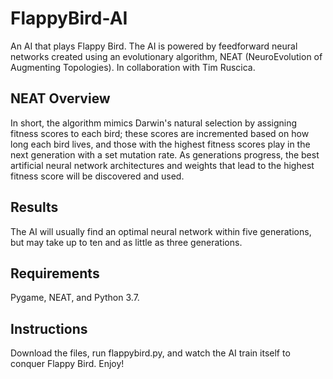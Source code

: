 # FlappyBird-AI

An AI that plays Flappy Bird. The AI is powered by feedforward neural networks created using an evolutionary algorithm, NEAT (NeuroEvolution of Augmenting Topologies). In collaboration with Tim Ruscica.

## NEAT Overview
In short, the algorithm mimics Darwin's natural selection by assigning fitness scores to each bird; these scores are incremented based on how long each bird lives, and those with the highest fitness scores play in the next generation with a set mutation rate. As generations progress, the best artificial neural network architectures and weights that lead to the highest fitness score will be discovered and used.

## Results
The AI will usually find an optimal neural network within five generations, but may take up to ten and as little as three generations.

## Requirements
Pygame, NEAT, and Python 3.7.

## Instructions
Download the files, run flappybird.py, and watch the AI train itself to conquer Flappy Bird. Enjoy!
